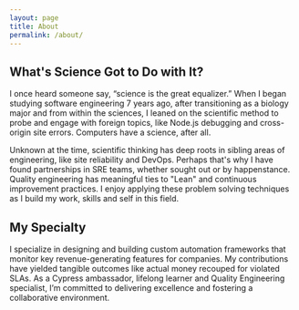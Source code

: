 ```yaml
---
layout: page
title: About
permalink: /about/
---
```


## What's Science Got to Do with It?
I once heard someone say, “science is the great equalizer.” When I began studying software engineering 7 years ago, after transitioning as a biology major and from within the sciences, I leaned on the scientific method to probe and engage with foreign topics, like Node.js debugging and cross-origin site errors. Computers have a science, after all.

Unknown at the time, scientific thinking has deep roots in sibling areas of engineering, like site reliability and DevOps. Perhaps that's why I have found partnerships in SRE teams, whether sought out or by happenstance. Quality engineering has meaningful ties to "Lean" and continuous improvement practices. I enjoy applying these problem solving techniques as I build my work, skills and self in this field.

## My Specialty
I specialize in designing and building custom automation frameworks that monitor key revenue-generating features for companies. My contributions have yielded tangible outcomes like actual money recouped for violated SLAs. As a Cypress ambassador, lifelong learner and Quality Engineering specialist, I’m committed to delivering excellence and fostering a collaborative environment.